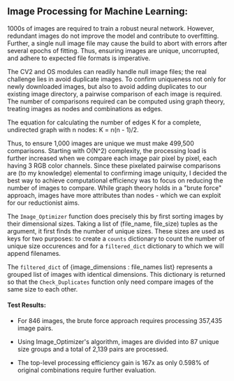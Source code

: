 ## Image Processing for Machine Learning:

1000s of images are required to train a robust neural network. However, redundant images do not improve the model and contribute to overfitting. Further, a single null image file may cause the build to abort with errors after several epochs of fitting. Thus, ensuring images are unique, uncorrupted, and adhere to expected file formats is imperative.

The CV2 and OS modules can readily handle null image files; the real challenge lies in avoid duplicate images. To confirm uniqueness not only for newly downloaded images, but also to avoid adding duplicates to our existing image directory, a pairwise comparison of each image is required. The number of comparisons required can be computed using graph theory, treating images as nodes and combinations as edges.

The equation for calculating the number of edges K for a complete, undirected graph with n nodes: K = n(n - 1)/2. 

Thus, to ensure 1,000 images are unique we must make 499,500 comparisons. Starting with O(N^2) complexity, the processing load is further increased when we compare each image pair pixel by pixel, each having 3 RGB color channels. Since these pixelated pairwise comparisons are (to my knowledge) elemental to confirming image uniquity, I decided the best way to achieve computational efficiency was to focus on reducing the number of images to compare. While graph theory holds in a "brute force" approach, images have more attributes than nodes - which we can exploit for our reductionist aims. 

The `Image_Optimizer` function does precisely this by first sorting images by their dimensional sizes. Taking a list of (file_name, file_size) tuples as the argument, it first finds the number of unique sizes. These sizes are used as keys for two purposes: to create a `counts` dictionary to count the number of unique size occurences and for a `filtered_dict` dictionary to which we will append filenames.

The `filtered_dict` of {image_dimensions : file_names list} represents a grouped list of images with identical dimensions. This dictionary is returned so that the `Check_Duplicates` function only need compare images of the same size to each other.

#### Test Results:

* For 846 images, the brute force approach requires processing 357,435 image pairs. 

* Using Image_Optimizer's algorithm, images are divided into 87 unique size groups and a total of 2,139 pairs are processed.

* The top-level processing efficiency gain is 167x as only 0.598% of original combinations require further evaluation. 
